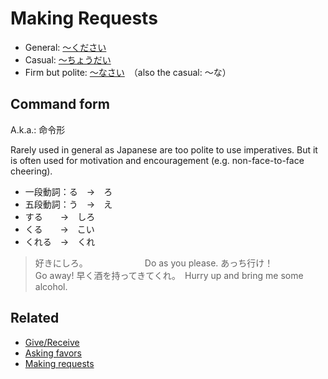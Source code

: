 # Making Requests

- General: [～ください](・ください)
- Casual: [～ちょうだい](・ちょうだい)
- Firm but polite: [～なさい](・なさい)　（also the casual: ～な）

## Command form

A.k.a.: 命令形

Rarely used in general as Japanese are too polite to use imperatives. But it is often used for motivation and encouragement (e.g. non-face-to-face cheering).

- 一段動詞：る　→　ろ
- 五段動詞：う　→　え
- する　　→　しろ
- くる　　→　こい
- くれる　→　くれ

> 好きにしろ。　　　　　　　Do as you please.
> あっち行け！　　　　　　　Go away!
> 早く酒を持ってきてくれ。　Hurry up and bring me some alcohol.

## Related
- [Give/Receive](give-receive)
- [Asking favors](favors)
- [Making requests](requests)